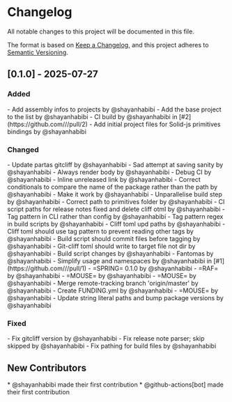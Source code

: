
# Changelog

All notable changes to this project will be documented in this file.

The format is based on [Keep a Changelog](https://keepachangelog.com/en/1.0.0/),
and this project adheres to [Semantic Versioning](https://semver.org/spec/v2.0.0.html).

## [0.1.0] - 2025-07-27

<h3>Added</h3>
- Add assembly infos to projects  by @shayanhabibi
- Add the base project to the list  by @shayanhabibi
- CI build  by @shayanhabibi in [#2](https://github.com///pull/2)
- Add initial project files for Solid-js primitives bindings  by @shayanhabibi

<h3>Changed</h3>
- Update partas gitcliff  by @shayanhabibi
- Sad attempt at saving sanity  by @shayanhabibi
- Always render body  by @shayanhabibi
- Debug CI  by @shayanhabibi
- Inline unreleased link  by @shayanhabibi
- Correct conditionals to compare the name of the package rather than the path  by @shayanhabibi
- Make it work  by @shayanhabibi
- Unparallelise build step  by @shayanhabibi
- Correct path to primitives folder  by @shayanhabibi
- CI script paths for release notes fixed and delete cliff otml  by @shayanhabibi
- Tag pattern in CLI rather than config  by @shayanhabibi
- Tag pattern regex in build scripts  by @shayanhabibi
- Cliff toml upd paths  by @shayanhabibi
- Cliff toml should use tag pattern to prevent reading other tags  by @shayanhabibi
- Build script should commit files before tagging  by @shayanhabibi
- Git-cliff toml should write to target file not dir  by @shayanhabibi
- Build script changes  by @shayanhabibi
- Fantomas  by @shayanhabibi
- Simplify usage and namespaces  by @shayanhabibi in [#1](https://github.com///pull/1)
- =SPRING= 0.1.0  by @shayanhabibi
- =RAF=  by @shayanhabibi
- =MOUSE=  by @shayanhabibi
- =MOUSE=  by @shayanhabibi
- Merge remote-tracking branch 'origin/master'  by @shayanhabibi
- Create FUNDING.yml  by @shayanhabibi
- =MOUSE=  by @shayanhabibi
- Update string literal paths and bump package versions  by @shayanhabibi

<h3>Fixed</h3>
- Fix gitcliff version  by @shayanhabibi
- Fix release note parser; skip skipped  by @shayanhabibi
- Fix pathing for build files  by @shayanhabibi

<h2>New Contributors</h2>
* @shayanhabibi made their first contribution
* @github-actions[bot] made their first contribution
<!-- generated by git-cliff -->
<!-- using Partas Fake.Tools.GitCliff -->
